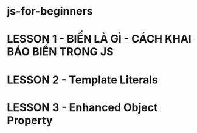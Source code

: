 # js-for-beginners

# LESSON 1 - BIẾN LÀ GÌ - CÁCH KHAI BÁO BIẾN TRONG JS
# LESSON 2 - Template Literals
# LESSON 3 - Enhanced Object Property